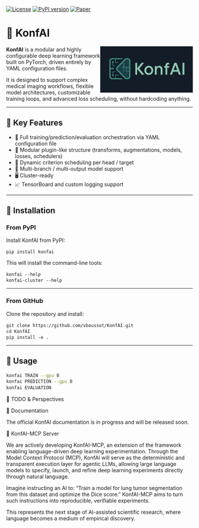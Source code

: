 [![License](https://img.shields.io/badge/License-Apache%202.0-blue.svg)](https://github.com/vboussot/KonfAI/blob/main/LICENSE)
[![PyPI version](https://img.shields.io/pypi/v/konfai)](https://pypi.org/project/konfai/)
[![Paper](https://img.shields.io/badge/📌%20Paper-KonfAI-blue)](https://www.arxiv.org/abs/2508.09823)

# 🧠 KonfAI
<img src="https://raw.githubusercontent.com/vboussot/KonfAI/main/logo.png" alt="KonfAI Logo" width="250" align="right"/>

**KonfAI** is a modular and highly configurable deep learning framework built on PyTorch, driven entirely by YAML configuration files.

It is designed to support complex medical imaging workflows, flexible model architectures, customizable training loops, and advanced loss scheduling, without hardcoding anything.

---

## 🔧 Key Features

- 🔀 Full training/prediction/evaluation orchestration via YAML configuration file
- 🧩 Modular plugin-like structure (transforms, augmentations, models, losses, schedulers)
- 🔄 Dynamic criterion scheduling per head / target
- 🧠 Multi-branch / multi-output model support
- 🖥️ Cluster-ready
- 📈 TensorBoard and custom logging support

---

## 🚀 Installation

### From PyPI

Install KonfAI from PyPI:

```
pip install konfai
```

This will install the command-line tools:

```
konfai --help
konfai-cluster --help
```

---

### From GitHub

Clone the repository and install:

```
git clone https://github.com/vboussot/KonfAI.git
cd KonfAI
pip install -e .
```

---

## 🧪 Usage

```bash
konfai TRAIN --gpu 0
konfai PREDICTION --gpu 0
konfai EVALUATION
```

🧩 TODO & Perspectives

📘 Documentation

The official KonfAI documentation is in progress and will be released soon.

🤖 KonfAI-MCP Server

We are actively developing KonfAI-MCP, an extension of the framework enabling language-driven deep learning experimentation.
Through the Model Context Protocol (MCP), KonfAI will serve as the deterministic and transparent execution layer for agentic LLMs, allowing large language models to specify, launch, and refine deep learning experiments directly through natural language.

Imagine instructing an AI to:
“Train a model for lung tumor segmentation from this dataset and optimize the Dice score.”
KonfAI-MCP aims to turn such instructions into reproducible, verifiable experiments.

This represents the next stage of AI-assisted scientific research, where language becomes a medium of empirical discovery.
